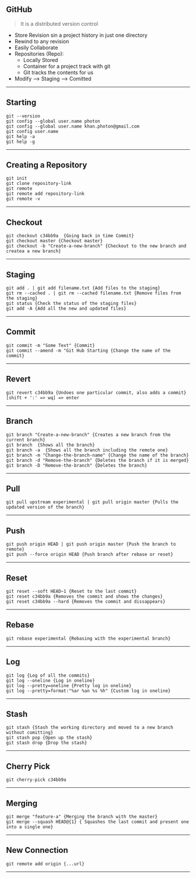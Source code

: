 ## GitHub ##

> It is a distributed version control

* Store Revision sin a project history in just one directory
* Rewind to any revision
* Easily Collaborate
* Repositories (Repo):
    * Locally Stored
    * Container for a project track with git
    * Git tracks the contents for us
* Modify --> Staging --> Comitted
---
Starting
---
    git --version
    git config --global user.name photon
    git config --global user.name khan.photon@gmail.com
    git config user.name
    git help -a
    git help -g
---
Creating a Repository
---
    git init
    git clone repository-link
    git remote
    git remote add repository-link
    git remote -v
---
Checkout
---
    git checkout c34bb9a  {Going back in time Commit}
    git checkout master {Checkout master}
    git checkout -b "Create-a-new-branch" {Checkout to the new branch and createa a new branch}
---
Staging
---
    git add . | git add filename.txt {Add files to the staging}
    git rm --cached . | git rm --cached filename.txt {Remove files from the staging}
    git status {Check the status of the staging files}
    git add -A {Add all the new and updated files}
---
Commit
----
    git commit -m "Some Text" {Commit}
    git commit --amend -m "Git Hub Starting {Change the name of the commit}
---
Revert
---
    git revert c34bb9a {Undoes one particular commit, also adds a commit} [shift + ':' => wq] => enter
---
Branch
---
    git branch "Create-a-new-branch" {Creates a new branch from the current branch}
    git branch  {Shows all the branch}
    git branch -a  {Shows all the branch including the remote one}
    git branch -m "Change-the-branch-name" {Change the name of the branch}
    git branch -d "Remove-the-branch" {Deletes the branch if it is merged}
    git branch -D "Remove-the-branch" {Deletes the branch}
---
Pull
---
    git pull upstream experimental | git pull origin master {Pulls the updated version of the branch}
---
Push
---
    git push origin HEAD | git push origin master {Push the branch to remote}
    git push --force origin HEAD {Push branch after rebase or reset}
---
Reset
---
    git reset --soft HEAD~1 {Reset to the last commit}
    git reset c34bb9a {Removes the commit and shows the changes}
    git reset c34bb9a --hard {Removes the commit and dissappears}
---
Rebase
---
    git rebase experimental {Rebasing with the experimental branch}
---
Log
---
    git log {Log of all the commits}
    git log --oneline {Log in oneline}
    git log --pretty=oneline {Pretty log in oneline}
    git log --pretty=format:"%ar %an %s %h" {Custom log in oneline}
---
Stash
---
    git stash {Stash the working directory and moved to a new branch without comitting}
    git stash pop {Open up the stash}
    git stash drop {Drop the stash}
---
Cherry Pick
---
    git cherry-pick c34bb9a
---
Merging
---
    git merge "feature-a" {Merging the branch with the master}
    git merge --squash HEAD@{1} { Squashes the last commit and present one into a single one}
---

New Connection
---
    git remote add origin {...url}
---
